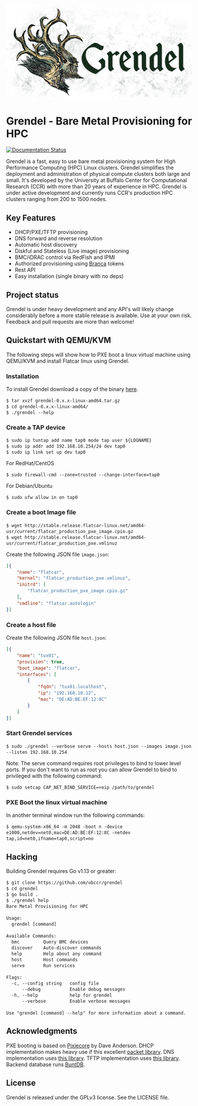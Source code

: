 ![Grendel](docs/pages/images/logo-lg.png)

# Grendel - Bare Metal Provisioning for HPC

[![Documentation Status](https://readthedocs.org/projects/grendel/badge/?version=latest)](https://grendel.readthedocs.io/en/latest/?badge=latest)

Grendel is a fast, easy to use bare metal provisioning system for High
Performance Computing (HPC) Linux clusters. Grendel simplifies the deployment
and administration of physical compute clusters both large and small. It's
developed by the University at Buffalo Center for Computational Research (CCR)
with more than 20 years of experience in HPC. Grendel is under active
development and currently runs CCR's production HPC clusters ranging from 200
to 1500 nodes.

## Key Features

* DHCP/PXE/TFTP provisioning
* DNS forward and reverse resolution
* Automatic host discovery
* Diskful and Stateless (Live image) provisioning
* BMC/iDRAC control via RedFish and IPMI
* Authorized provisioning using [Branca](https://branca.io/) tokens
* Rest API
* Easy installation (single binary with no deps)

## Project status

Grendel is under heavy development and any API's will likely change
considerably before a more stable release is available. Use at your own risk.
Feedback and pull requests are more than welcome!

## Quickstart with QEMU/KVM

The following steps will show how to PXE boot a linux virtual machine using
QEMU/KVM and install Flatcar linux using Grendel.

### Installation

To install Grendel download a copy of the binary [here](https://github.com/ubccr/grendel/releases).

```
$ tar xvzf grendel-0.x.x-linux-amd64.tar.gz
$ cd grendel-0.x.x-linux-amd64/
$ ./grendel --help
```

### Create a TAP device

```
$ sudo ip tuntap add name tap0 mode tap user ${LOGNAME}
$ sudo ip addr add 192.168.10.254/24 dev tap0
$ sudo ip link set up dev tap0
```

For RedHat/CentOS

```
$ sudo firewall-cmd --zone=trusted --change-interface=tap0
```

For Debian/Ubuntu

```
$ sudo ufw allow in on tap0
```


### Create a boot Image file

```
$ wget http://stable.release.flatcar-linux.net/amd64-usr/current/flatcar_production_pxe_image.cpio.gz
$ wget http://stable.release.flatcar-linux.net/amd64-usr/current/flatcar_production_pxe.vmlinuz
```

Create the following JSON file `image.json`:

```json
[{
    "name": "flatcar",
    "kernel": "flatcar_production_pxe.vmlinuz",
    "initrd": [
        "flatcar_production_pxe_image.cpio.gz"
    ],
    "cmdline": "flatcar.autologin"
}]
```

### Create a host file

Create the following JSON file `host.json`:

```json
[{
    "name": "tux01",
    "provision": true,
    "boot_image": "flatcar",
    "interfaces": [
        {
            "fqdn": "tux01.localhost",
            "ip": "192.168.10.12",
            "mac": "DE:AD:BE:EF:12:8C"
        }
    ]
}]
```

### Start Grendel services

```
$ sudo ./grendel --verbose serve --hosts host.json --images image.json --listen 192.168.10.254
```

Note: The serve command requires root privileges to bind to lower level ports.
If you don't want to run as root you can allow Grendel to bind to privileged
with the following command:

```
$ sudo setcap CAP_NET_BIND_SERVICE=+eip /path/to/grendel
```

### PXE Boot the linux virtual machine

In another terminal window run the following commands:

```
$ qemu-system-x86_64 -m 2048 -boot n -device e1000,netdev=net0,mac=DE:AD:BE:EF:12:8C -netdev tap,id=net0,ifname=tap0,script=no
```

## Hacking

Building Grendel requires Go v1.13 or greater:

```
$ git clone https://github.com/ubccr/grendel
$ cd grendel
$ go build .
$ ./grendel help
Bare Metal Provisioning for HPC

Usage:
  grendel [command]

Available Commands:
  bmc         Query BMC devices
  discover    Auto-discover commands
  help        Help about any command
  host        Host commands
  serve       Run services

Flags:
  -c, --config string   config file
      --debug           Enable debug messages
  -h, --help            help for grendel
      --verbose         Enable verbose messages

Use "grendel [command] --help" for more information about a command.
```

## Acknowledgments

PXE booting is based on [Pixiecore](https://github.com/danderson/netboot/tree/master/pixiecore) by Dave
Anderson. DHCP implementation makes heavy use if this excellent [packet library](https://github.com/insomniacslk/dhcp). 
DNS implementation uses [this library](https://github.com/miekg/dns). TFTP implementation uses [this
library](https://github.com/pin/tftp). Backend database runs [BuntDB](https://github.com/tidwall/buntdb). 

## License

Grendel is released under the GPLv3 license. See the LICENSE file.
